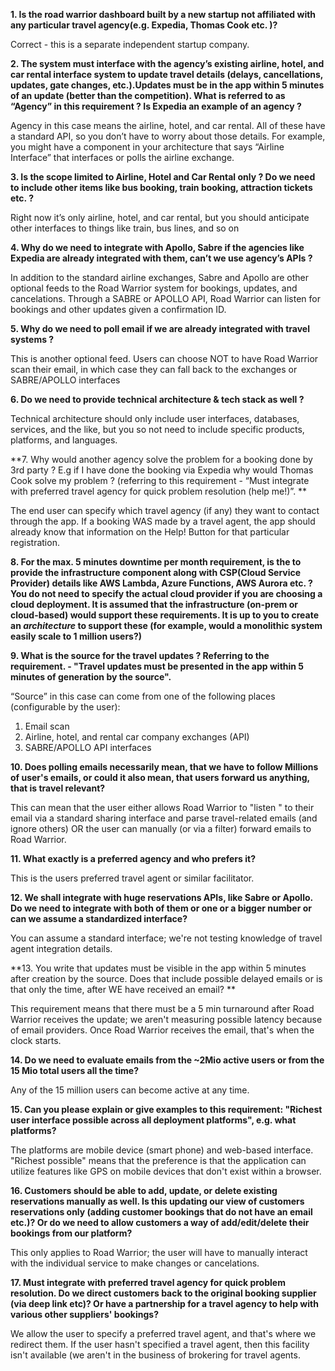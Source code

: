 **1. Is the road warrior dashboard built by a new startup not affiliated with any particular travel agency(e.g. Expedia, Thomas Cook etc. )?**

Correct - this is a separate independent startup company. 

**2. The system must interface with the agency’s existing airline, hotel, and car rental interface system to update travel details (delays, cancellations, updates, gate changes, etc.).Updates must be in the app within 5 minutes of an update (better than the competition). What is referred to as “Agency” in this requirement ? Is Expedia an example of an agency ?**

Agency in this case means the airline, hotel, and car rental. All of these have a standard API, so you don’t have to worry about those details. For example, you might have a component in your architecture that says “Airline Interface” that interfaces or polls the airline exchange. 

**3. Is the scope limited to Airline, Hotel and Car Rental only ? Do we need to include other items like bus booking, train booking, attraction tickets etc. ?**

Right now it’s only airline, hotel, and car rental, but you should anticipate other interfaces to things like train, bus lines, and so on

**4. Why do we need to integrate with Apollo, Sabre if the agencies like Expedia are already integrated with them, can’t we use agency’s APIs ?**

In addition to the standard airline exchanges, Sabre and Apollo are other optional feeds to the Road Warrior system for bookings, updates, and cancelations. Through a SABRE or APOLLO API, Road Warrior can listen for bookings and other updates given a confirmation ID.

**5. Why do we need to poll email if we are already integrated with travel systems ?**

This is another optional feed. Users can choose NOT to have Road Warrior scan their email, in which case they can fall back to the exchanges or SABRE/APOLLO interfaces

**6. Do we need to provide technical architecture & tech stack as well ?**

Technical architecture should only include user interfaces, databases, services, and the like, but you so not need to include specific products, platforms, and languages.

**7. Why would another agency solve the problem for a booking done by 3rd party ? E.g if I have done the booking via Expedia why would Thomas Cook solve my problem ? (referring to this requirement -  “Must integrate with preferred travel agency for quick problem resolution (help me!)”. **

The end user can specify which travel agency (if any) they want to contact through the app. If a booking WAS made by a travel agent, the app should already know that information on the Help! Button for that particular registration.

**8. For the max. 5 minutes downtime per month requirement, is the to provide the infrastructure component along with CSP(Cloud Service Provider) details like AWS Lambda, Azure Functions, AWS Aurora etc. ?
You do not need to specify the actual cloud provider if you are choosing a cloud deployment. It is assumed that the infrastructure (on-prem or cloud-based) would support these requirements. It is up to you to create an *architecture* to support these (for example, would a monolithic system easily scale to 1 million users?)**


**9. What is the source for the travel updates ? Referring to the requirement. - "Travel updates must be presented in the app within 5 minutes of generation by the source".**

“Source” in this case can come from one of the following places (configurable by the user):
   1. Email scan
   2. Airline, hotel, and rental car company exchanges (API)
   3. SABRE/APOLLO API interfaces 

**10. Does polling emails necessarily mean, that we have to follow Millions of user's emails, or could it also mean, that users forward us anything, that is travel relevant?**

This can mean that the user either allows Road Warrior to "listen " to their email via a standard sharing interface and parse travel-related emails (and ignore others) OR the user can manually (or via a filter) forward emails to Road Warrior.

**11. What exactly is a preferred agency and who prefers it?**

This is the users preferred travel agent or similar facilitator.

**12. We shall integrate with huge reservations APIs, like Sabre or Apollo. Do we need to integrate with both of them or one or a bigger number or can we assume a standardized interface?**

You can assume a standard interface; we're not testing knowledge of travel agent integration details.

**13. You write that updates must be visible in the app within 5 minutes after creation by the source. Does that include possible delayed emails or is that only the time, after WE have received an email? **

This requirement means that there must be a 5 min turnaround after Road Warrior receives the update; we aren't measuring possible latency because of email providers. Once Road Warrior receives the email, that's when the clock starts.

**14. Do we need to evaluate emails from the ~2Mio active users or from the 15 Mio total users all the time?**

Any of the 15 million users can become active at any time.

**15. Can you please explain or give examples to this requirement: "Richest user interface possible across all deployment platforms", e.g. what platforms?**

The platforms are mobile device (smart phone) and web-based interface. "Richest possible" means that the preference is that the application can utilize features like GPS on mobile devices that don't exist within a browser.

**16. Customers should be able to add, update, or delete existing reservations manually as well. Is this updating our view of customers reservations only (adding customer bookings that do not have an email etc.)? Or do we need to allow customers a way of add/edit/delete their bookings from our platform?**

This only applies to Road Warrior; the user will have to manually interact with the individual service to make changes or cancelations.

**17. Must integrate with preferred travel agency for quick problem resolution. Do we direct customers back to the original booking supplier (via deep link etc)? Or have a partnership for a travel agency to help with various other suppliers' bookings?**

We allow the user to specify a preferred travel agent, and that's where we redirect them. If the user hasn't specified a travel agent, then this facility isn't available (we aren't in the business of brokering for travel agents.
